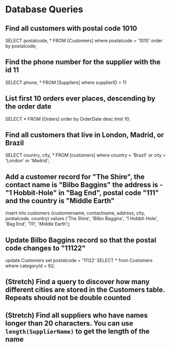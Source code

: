 # Database Queries

## Find all customers with postal code 1010

SELECT postalcode, \* FROM [Customers] where postalcode = '1010' order by postalcode;

## Find the phone number for the supplier with the id 11

SELECT phone, \* FROM [Suppliers] where supplierID = 11

## List first 10 orders ever places, descending by the order date

SELECT \* FROM [Orders] order by OrderDate desc limit 10;

## Find all customers that live in London, Madrid, or Brazil

SELECT country, city, \* FROM [customers] where country = 'Brazil' or city = 'London' or 'Madrid';

## Add a customer record for "The Shire", the contact name is "Bilbo Baggins" the address is -"1 Hobbit-Hole" in "Bag End", postal code "111" and the country is "Middle Earth"

insert into customers (customername, contactname, address, city, postalcode, country)
values ('The Shire', 'Bilbo Baggins', '1 Hobbit-Hole', 'Bag End', '111', 'Middle Earth');

## Update Bilbo Baggins record so that the postal code changes to "11122"

update Customers set postalcode = '11122' SELECT \* from Customers where categoryId = 92;

## (Stretch) Find a query to discover how many different cities are stored in the Customers table. Repeats should not be double counted

## (Stretch) Find all suppliers who have names longer than 20 characters. You can use `length(SupplierName)` to get the length of the name
